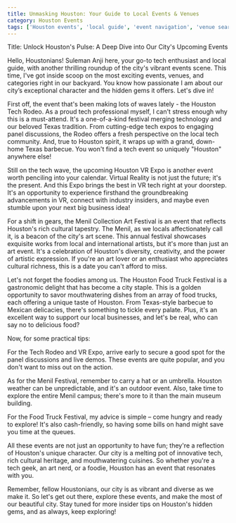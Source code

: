 ```yaml
---
title: Unmasking Houston: Your Guide to Local Events & Venues
category: Houston Events
tags: ['Houston events', 'local guide', 'event navigation', 'venue search', 'tech enthusiast', "city's pulse", 'hidden gems']
---
```


Title: Unlock Houston's Pulse: A Deep Dive into Our City's Upcoming Events 

Hello, Houstonians! Suleman Anji here, your go-to tech enthusiast and local guide, with another thrilling roundup of the city's vibrant events scene. This time, I've got inside scoop on the most exciting events, venues, and categories right in our backyard. You know how passionate I am about our city’s exceptional character and the hidden gems it offers. Let's dive in!

First off, the event that's been making lots of waves lately - the Houston Tech Rodeo. As a proud tech professional myself, I can't stress enough why this is a must-attend. It's a one-of-a-kind festival merging technology and our beloved Texas tradition. From cutting-edge tech expos to engaging panel discussions, the Rodeo offers a fresh perspective on the local tech community. And, true to Houston spirit, it wraps up with a grand, down-home Texas barbecue. You won't find a tech event so uniquely "Houston" anywhere else!

Still on the tech wave, the upcoming Houston VR Expo is another event worth penciling into your calendar. Virtual Reality is not just the future; it's the present. And this Expo brings the best in VR tech right at your doorstep. It's an opportunity to experience firsthand the groundbreaking advancements in VR, connect with industry insiders, and maybe even stumble upon your next big business idea! 

For a shift in gears, the Menil Collection Art Festival is an event that reflects Houston's rich cultural tapestry. The Menil, as we locals affectionately call it, is a beacon of the city's art scene. This annual festival showcases exquisite works from local and international artists, but it's more than just an art event. It's a celebration of Houston's diversity, creativity, and the power of artistic expression. If you're an art lover or an enthusiast who appreciates cultural richness, this is a date you can't afford to miss.

Let's not forget the foodies among us. The Houston Food Truck Festival is a gastronomic delight that has become a city staple. This is a golden opportunity to savor mouthwatering dishes from an array of food trucks, each offering a unique taste of Houston. From Texas-style barbecue to Mexican delicacies, there's something to tickle every palate. Plus, it's an excellent way to support our local businesses, and let's be real, who can say no to delicious food?

Now, for some practical tips: 

For the Tech Rodeo and VR Expo, arrive early to secure a good spot for the panel discussions and live demos. These events are quite popular, and you don't want to miss out on the action. 

As for the Menil Festival, remember to carry a hat or an umbrella. Houston weather can be unpredictable, and it's an outdoor event. Also, take time to explore the entire Menil campus; there's more to it than the main museum building.

For the Food Truck Festival, my advice is simple – come hungry and ready to explore! It's also cash-friendly, so having some bills on hand might save you time at the queues.

All these events are not just an opportunity to have fun; they're a reflection of Houston's unique character. Our city is a melting pot of innovative tech, rich cultural heritage, and mouthwatering cuisines. So whether you're a tech geek, an art nerd, or a foodie, Houston has an event that resonates with you.

Remember, fellow Houstonians, our city is as vibrant and diverse as we make it. So let's get out there, explore these events, and make the most of our beautiful city. Stay tuned for more insider tips on Houston's hidden gems, and as always, keep exploring!